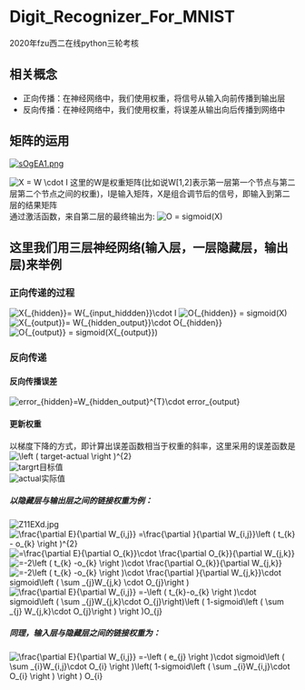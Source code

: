 # Digit_Recognizer_For_MNIST
2020年fzu西二在线python三轮考核

## 相关概念

- 正向传播：在神经网络中，我们使用权重，将信号从输入向前传播到输出层
- 反向传播：在神经网络中，我们使用权重，将误差从输出向后传播到网络中

## 矩阵的运用
<a href="https://imgchr.com/i/sOgEA1"><img src="https://s3.ax1x.com/2021/01/25/sOgEA1.md.png" alt="sOgEA1.png" border="0" /></a>

<img src="https://latex.codecogs.com/gif.latex?X&space;=&space;W&space;\cdot&space;I" title="X = W \cdot I" />
这里的W是权重矩阵(比如说W[1,2]表示第一层第一个节点与第二层第二个节点之间的权重)，I是输入矩阵，X是组合调节后的信号，即输入到第二层的结果矩阵
<br>通过激活函数，来自第二层的最终输出为: 
<img src="https://latex.codecogs.com/gif.latex?O&space;=&space;sigmoid(X)" title="O = sigmoid(X)" />

## 这里我们用三层神经网络(输入层，一层隐藏层，输出层)来举例
### 正向传递的过程
<img src="https://latex.codecogs.com/gif.latex?X{_{hidden}}=&space;W{_{input\_hiddden}}\cdot&space;I" title="X{_{hidden}}= W{_{input_hiddden}}\cdot I" />
<img src="https://latex.codecogs.com/gif.latex?O{_{hidden}}=&space;sigmoid(X)" title="O{_{hidden}} = sigmoid(X)" />
<img src="https://latex.codecogs.com/gif.latex?X{_{output}}=&space;W{_{hidden\_output}}\cdot&space;O{_{hidden}}" title="X{_{output}}= W{_{hidden_output}}\cdot O{_{hidden}}" />
<img src="https://latex.codecogs.com/gif.latex?O{_{output}}=&space;sigmoid(X{_{output}})" title="O{_{output}} = sigmoid(X{_{output}})" />

### 反向传递
#### 反向传播误差
<img src="https://latex.codecogs.com/gif.latex?error_{hidden}=W_{hidden\_output}^{T}\cdot&space;error_{output}" title="error_{hidden}=W_{hidden_output}^{T}\cdot error_{output}" />

#### 更新权重
以梯度下降的方式，即计算出误差函数相当于权重的斜率，这里采用的误差函数是
<img src="https://latex.codecogs.com/gif.latex?\left&space;(&space;target-actual&space;\right&space;)^{2}" title="\left ( target-actual \right )^{2}" /><br>
<img src="https://latex.codecogs.com/gif.latex?targrt:" title="targrt" />目标值<br>
<img src="https://latex.codecogs.com/gif.latex?actual:" title="actual" />实际值<br>

##### 以隐藏层与输出层之间的链接权重为例：
<img src="https://t1.picb.cc/uploads/2021/02/07/Z11EXd.jpg" alt="Z11EXd.jpg" border="0" />
<!--公式分解-->
<img src="https://latex.codecogs.com/gif.latex?\frac{\partial&space;E}{\partial&space;W_{i,j}}&space;=\frac{\partial&space;}{\partial&space;W_{i,j}}\left&space;(&space;t_{k}&space;-&space;o_{k}&space;\right&space;)^{2}" title="\frac{\partial E}{\partial W_{i,j}} =\frac{\partial }{\partial W_{i,j}}\left ( t_{k} - o_{k} \right )^{2}" /><br>
<img src="https://latex.codecogs.com/gif.latex?=\frac{\partial&space;E}{\partial&space;O_{k}}\cdot&space;\frac{\partial&space;O_{k}}{\partial&space;W_{j,k}}" title="=\frac{\partial E}{\partial O_{k}}\cdot \frac{\partial O_{k}}{\partial W_{j,k}}" /><br>
<img src="https://latex.codecogs.com/gif.latex?=-2\left&space;(&space;t_{k}&space;-o_{k}&space;\right&space;)\cdot&space;\frac{\partial&space;O_{k}}{\partial&space;W_{j,k}}" title="=-2\left ( t_{k} -o_{k} \right )\cdot \frac{\partial O_{k}}{\partial W_{j,k}}" /><br>
<img src="https://latex.codecogs.com/gif.latex?=-2\left&space;(&space;t_{k}&space;-o_{k}&space;\right&space;)\cdot&space;\frac{\partial&space;}{\partial&space;W_{j,k}}\cdot&space;sigmoid\left&space;(&space;\sum&space;_{j}W_{j,k}&space;\cdot&space;O_{j}\right&space;)" title="=-2\left ( t_{k} -o_{k} \right )\cdot \frac{\partial }{\partial W_{j,k}}\cdot sigmoid\left ( \sum _{j}W_{j,k} \cdot O_{j}\right )" /><br>


<!--最终公式-->
<img src="https://latex.codecogs.com/gif.latex?\frac{\partial&space;E}{\partial&space;W_{i,j}}&space;=-\left&space;(&space;t_{k}-o_{k}&space;\right&space;)\cdot&space;sigmoid\left&space;(&space;\sum&space;_{j}W_{j,k}\cdot&space;O_{j}\right)\left&space;(&space;1-sigmoid\left&space;(&space;\sum&space;_{j}&space;W_{j,k}\cdot&space;O_{j}\right&space;)&space;\right&space;)O_{j}" title="\frac{\partial E}{\partial W_{i,j}} =-\left ( t_{k}-o_{k} \right )\cdot sigmoid\left ( \sum _{j}W_{j,k}\cdot O_{j}\right)\left ( 1-sigmoid\left ( \sum _{j} W_{j,k}\cdot O_{j}\right ) \right )O_{j}" />


##### 同理，输入层与隐藏层之间的链接权重为：

<img src="https://latex.codecogs.com/gif.latex?\frac{\partial&space;E}{\partial&space;W_{i,j}}&space;=-\left&space;(&space;e_{j}&space;\right&space;)\cdot&space;sigmoid\left&space;(&space;\sum&space;_{i}W_{i,j}\cdot&space;O_{i}&space;\right&space;)\left(&space;1-sigmoid\left&space;(&space;\sum&space;_{i}W_{i,j}\cdot&space;O_{i}&space;\right&space;)&space;\right&space;)&space;O_{i}" title="\frac{\partial E}{\partial W_{i,j}} =-\left ( e_{j} \right )\cdot sigmoid\left ( \sum _{i}W_{i,j}\cdot O_{i} \right )\left( 1-sigmoid\left ( \sum _{i}W_{i,j}\cdot O_{i} \right ) \right ) O_{i}" />
